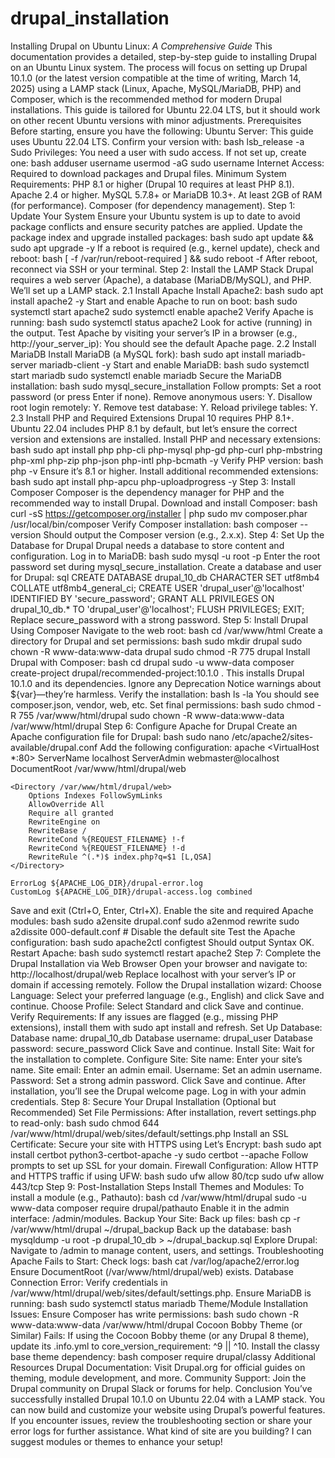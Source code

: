 # drupal_installation

Installing Drupal on Ubuntu Linux: *A Comprehensive Guide*
This documentation provides a detailed, step-by-step guide to installing Drupal on an Ubuntu Linux system. The process will focus on setting up Drupal 10.1.0 (or the latest version compatible at the time of writing, March 14, 2025) using a LAMP stack (Linux, Apache, MySQL/MariaDB, PHP) and Composer, which is the recommended method for modern Drupal installations. This guide is tailored for Ubuntu 22.04 LTS, but it should work on other recent Ubuntu versions with minor adjustments.
Prerequisites
Before starting, ensure you have the following:
Ubuntu Server: This guide uses Ubuntu 22.04 LTS. Confirm your version with:
bash
lsb_release -a
Sudo Privileges: You need a user with sudo access. If not set up, create one:
bash
adduser username
usermod -aG sudo username
Internet Access: Required to download packages and Drupal files.
Minimum System Requirements:
PHP 8.1 or higher (Drupal 10 requires at least PHP 8.1).
Apache 2.4 or higher.
MySQL 5.7.8+ or MariaDB 10.3+.
At least 2GB of RAM (for performance).
Composer (for dependency management).
Step 1: Update Your System
Ensure your Ubuntu system is up to date to avoid package conflicts and ensure security patches are applied.
Update the package index and upgrade installed packages:
bash
sudo apt update && sudo apt upgrade -y
If a reboot is required (e.g., kernel update), check and reboot:
bash
[ -f /var/run/reboot-required ] && sudo reboot -f
After reboot, reconnect via SSH or your terminal.
Step 2: Install the LAMP Stack
Drupal requires a web server (Apache), a database (MariaDB/MySQL), and PHP. We’ll set up a LAMP stack.
2.1 Install Apache
Install Apache2:
bash
sudo apt install apache2 -y
Start and enable Apache to run on boot:
bash
sudo systemctl start apache2
sudo systemctl enable apache2
Verify Apache is running:
bash
sudo systemctl status apache2
Look for active (running) in the output.
Test Apache by visiting your server’s IP in a browser (e.g., http://your_server_ip):
You should see the default Apache page.
2.2 Install MariaDB
Install MariaDB (a MySQL fork):
bash
sudo apt install mariadb-server mariadb-client -y
Start and enable MariaDB:
bash
sudo systemctl start mariadb
sudo systemctl enable mariadb
Secure the MariaDB installation:
bash
sudo mysql_secure_installation
Follow prompts:
Set a root password (or press Enter if none).
Remove anonymous users: Y.
Disallow root login remotely: Y.
Remove test database: Y.
Reload privilege tables: Y.
2.3 Install PHP and Required Extensions
Drupal 10 requires PHP 8.1+. Ubuntu 22.04 includes PHP 8.1 by default, but let’s ensure the correct version and extensions are installed.
Install PHP and necessary extensions:
bash
sudo apt install php php-cli php-mysql php-gd php-curl php-mbstring php-xml php-zip php-json php-intl php-bcmath -y
Verify PHP version:
bash
php -v
Ensure it’s 8.1 or higher.
Install additional recommended extensions:
bash
sudo apt install php-apcu php-uploadprogress -y
Step 3: Install Composer
Composer is the dependency manager for PHP and the recommended way to install Drupal.
Download and install Composer:
bash
curl -sS https://getcomposer.org/installer | php
sudo mv composer.phar /usr/local/bin/composer
Verify Composer installation:
bash
composer --version
Should output the Composer version (e.g., 2.x.x).
Step 4: Set Up the Database for Drupal
Drupal needs a database to store content and configuration.
Log in to MariaDB:
bash
sudo mysql -u root -p
Enter the root password set during mysql_secure_installation.
Create a database and user for Drupal:
sql
CREATE DATABASE drupal_10_db CHARACTER SET utf8mb4 COLLATE utf8mb4_general_ci;
CREATE USER 'drupal_user'@'localhost' IDENTIFIED BY 'secure_password';
GRANT ALL PRIVILEGES ON drupal_10_db.* TO 'drupal_user'@'localhost';
FLUSH PRIVILEGES;
EXIT;
Replace secure_password with a strong password.
Step 5: Install Drupal Using Composer
Navigate to the web root:
bash
cd /var/www/html
Create a directory for Drupal and set permissions:
bash
sudo mkdir drupal
sudo chown -R www-data:www-data drupal
sudo chmod -R 775 drupal
Install Drupal with Composer:
bash
cd drupal
sudo -u www-data composer create-project drupal/recommended-project:10.1.0 .
This installs Drupal 10.1.0 and its dependencies.
Ignore any Deprecation Notice warnings about ${var}—they’re harmless.
Verify the installation:
bash
ls -la
You should see composer.json, vendor, web, etc.
Set final permissions:
bash
sudo chmod -R 755 /var/www/html/drupal
sudo chown -R www-data:www-data /var/www/html/drupal
Step 6: Configure Apache for Drupal
Create an Apache configuration file for Drupal:
bash
sudo nano /etc/apache2/sites-available/drupal.conf
Add the following configuration:
apache
<VirtualHost *:80>
    ServerName localhost
    ServerAdmin webmaster@localhost
    DocumentRoot /var/www/html/drupal/web

    <Directory /var/www/html/drupal/web>
        Options Indexes FollowSymLinks
        AllowOverride All
        Require all granted
        RewriteEngine on
        RewriteBase /
        RewriteCond %{REQUEST_FILENAME} !-f
        RewriteCond %{REQUEST_FILENAME} !-d
        RewriteRule ^(.*)$ index.php?q=$1 [L,QSA]
    </Directory>

    ErrorLog ${APACHE_LOG_DIR}/drupal-error.log
    CustomLog ${APACHE_LOG_DIR}/drupal-access.log combined
</VirtualHost>
Save and exit (Ctrl+O, Enter, Ctrl+X).
Enable the site and required Apache modules:
bash
sudo a2ensite drupal.conf
sudo a2enmod rewrite
sudo a2dissite 000-default.conf  # Disable the default site
Test the Apache configuration:
bash
sudo apache2ctl configtest
Should output Syntax OK.
Restart Apache:
bash
sudo systemctl restart apache2
Step 7: Complete the Drupal Installation via Web Browser
Open your browser and navigate to:
http://localhost/drupal/web
Replace localhost with your server’s IP or domain if accessing remotely.
Follow the Drupal installation wizard:
Choose Language: Select your preferred language (e.g., English) and click Save and continue.
Choose Profile: Select Standard and click Save and continue.
Verify Requirements: If any issues are flagged (e.g., missing PHP extensions), install them with sudo apt install <package> and refresh.
Set Up Database:
Database name: drupal_10_db
Database username: drupal_user
Database password: secure_password
Click Save and continue.
Install Site: Wait for the installation to complete.
Configure Site:
Site name: Enter your site’s name.
Site email: Enter an admin email.
Username: Set an admin username.
Password: Set a strong admin password.
Click Save and continue.
After installation, you’ll see the Drupal welcome page. Log in with your admin credentials.
Step 8: Secure Your Drupal Installation (Optional but Recommended)
Set File Permissions:
After installation, revert settings.php to read-only:
bash
sudo chmod 644 /var/www/html/drupal/web/sites/default/settings.php
Install an SSL Certificate:
Secure your site with HTTPS using Let’s Encrypt:
bash
sudo apt install certbot python3-certbot-apache -y
sudo certbot --apache
Follow prompts to set up SSL for your domain.
Firewall Configuration:
Allow HTTP and HTTPS traffic if using UFW:
bash
sudo ufw allow 80/tcp
sudo ufw allow 443/tcp
Step 9: Post-Installation Steps
Install Themes and Modules:
To install a module (e.g., Pathauto):
bash
cd /var/www/html/drupal
sudo -u www-data composer require drupal/pathauto
Enable it in the admin interface: /admin/modules.
Backup Your Site:
Back up files:
bash
cp -r /var/www/html/drupal ~/drupal_backup
Back up the database:
bash
mysqldump -u root -p drupal_10_db > ~/drupal_backup.sql
Explore Drupal:
Navigate to /admin to manage content, users, and settings.
Troubleshooting
Apache Fails to Start:
Check logs:
bash
cat /var/log/apache2/error.log
Ensure DocumentRoot (/var/www/html/drupal/web) exists.
Database Connection Error:
Verify credentials in /var/www/html/drupal/web/sites/default/settings.php.
Ensure MariaDB is running:
bash
sudo systemctl status mariadb
Theme/Module Installation Issues:
Ensure Composer has write permissions:
bash
sudo chown -R www-data:www-data /var/www/html/drupal
Cocoon Bobby Theme (or Similar) Fails:
If using the Cocoon Bobby theme (or any Drupal 8 theme), update its .info.yml to core_version_requirement: ^9 || ^10.
Install the classy base theme dependency:
bash
composer require drupal/classy
Additional Resources
Drupal Documentation: Visit Drupal.org for official guides on theming, module development, and more.
Community Support: Join the Drupal community on Drupal Slack or forums for help.
Conclusion
You’ve successfully installed Drupal 10.1.0 on Ubuntu 22.04 with a LAMP stack. You can now build and customize your website using Drupal’s powerful features. If you encounter issues, review the troubleshooting section or share your error logs for further assistance. What kind of site are you building? I can suggest modules or themes to enhance your setup!
